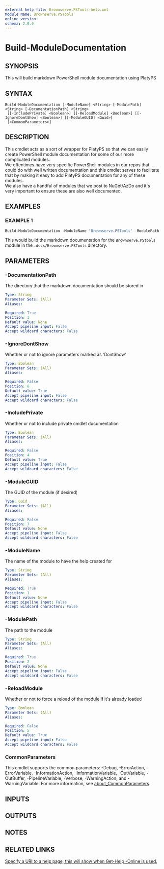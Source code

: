 ```yaml
---
external help file: Brownserve.PSTools-help.xml
Module Name: Brownserve.PSTools
online version:
schema: 2.0.0
---
```


# Build-ModuleDocumentation

## SYNOPSIS
This will build markdown PowerShell module documentation using PlatyPS

## SYNTAX

```
Build-ModuleDocumentation [-ModuleName] <String> [-ModulePath] <String> [-DocumentationPath] <String>
 [[-IncludePrivate] <Boolean>] [[-ReloadModule] <Boolean>] [[-IgnoreDontShow] <Boolean>] [[-ModuleGUID] <Guid>]
 [<CommonParameters>]
```

## DESCRIPTION
This cmdlet acts as a sort of wrapper for PlatyPS so that we can easily create PowerShell module documentation for some of our more complicated modules.  
We oftentimes have very specific PowerShell modules in our repos that could do with well written documentation and this cmdlet serves to facilitate that by making it easy to add PlatyPS documentation for any of these modules.  
We also have a handful of modules that we post to NuGet/AzDo and it's very important to ensure these are also well documented.

## EXAMPLES

### EXAMPLE 1
```powershell
Build-ModuleDocumentation -ModuleName 'Brownserve.PSTools' -ModulePath './Module/Brownserve.PSTools.psm1' -DocumentationPath './.docs'
```

This would build the markdown documentation for the `Brownserve.PStools` module in the `.docs/Brownserve.PSTools` directory.

## PARAMETERS

### -DocumentationPath
The directory that the markdown documentation should be stored in

```yaml
Type: String
Parameter Sets: (All)
Aliases:

Required: True
Position: 3
Default value: None
Accept pipeline input: False
Accept wildcard characters: False
```

### -IgnoreDontShow
Whether or not to ignore parameters marked as 'DontShow'

```yaml
Type: Boolean
Parameter Sets: (All)
Aliases:

Required: False
Position: 6
Default value: True
Accept pipeline input: False
Accept wildcard characters: False
```

### -IncludePrivate
Whether or not to include private cmdlet documentation

```yaml
Type: Boolean
Parameter Sets: (All)
Aliases:

Required: False
Position: 4
Default value: True
Accept pipeline input: False
Accept wildcard characters: False
```

### -ModuleGUID
The GUID of the module (if desired)

```yaml
Type: Guid
Parameter Sets: (All)
Aliases:

Required: False
Position: 7
Default value: None
Accept pipeline input: False
Accept wildcard characters: False
```

### -ModuleName
The name of the module to have the help created for

```yaml
Type: String
Parameter Sets: (All)
Aliases:

Required: True
Position: 1
Default value: None
Accept pipeline input: False
Accept wildcard characters: False
```

### -ModulePath
The path to the module

```yaml
Type: String
Parameter Sets: (All)
Aliases:

Required: True
Position: 2
Default value: None
Accept pipeline input: False
Accept wildcard characters: False
```

### -ReloadModule
Whether or not to force a reload of the module if it's already loaded

```yaml
Type: Boolean
Parameter Sets: (All)
Aliases:

Required: False
Position: 5
Default value: True
Accept pipeline input: False
Accept wildcard characters: False
```

### CommonParameters
This cmdlet supports the common parameters: -Debug, -ErrorAction, -ErrorVariable, -InformationAction, -InformationVariable, -OutVariable, -OutBuffer, -PipelineVariable, -Verbose, -WarningAction, and -WarningVariable. For more information, see [about_CommonParameters](http://go.microsoft.com/fwlink/?LinkID=113216).

## INPUTS

## OUTPUTS

## NOTES

## RELATED LINKS

[Specify a URI to a help page, this will show when Get-Help -Online is used.]()

